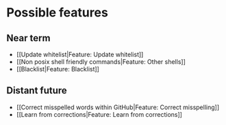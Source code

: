 # Possible features

## Near term
* [[Update whitelist|Feature: Update whitelist]]
* [[Non posix shell friendly commands|Feature: Other shells]]
* [[Blacklist|Feature: Blacklist]]


## Distant future

* [[Correct misspelled words within GitHub|Feature: Correct misspelling]]
* [[Learn from corrections|Feature: Learn from corrections]]